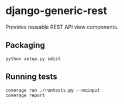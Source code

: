 # django-generic-rest
Provides reusable REST API view components.

## Packaging
```
python setup.py sdist
```

## Running tests
```
coverage run ./runtests.py --noinput
coverage report
```